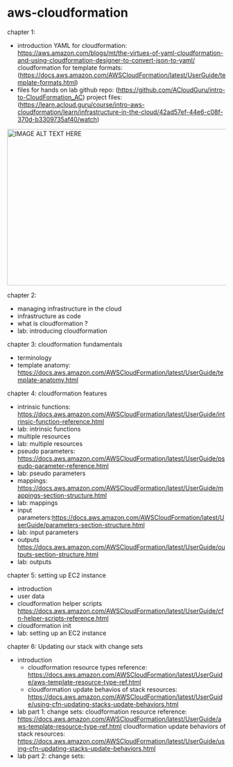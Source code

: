 # aws-cloudformation


chapter 1: 
- introduction
    YAML for cloudformation:
    https://aws.amazon.com/blogs/mt/the-virtues-of-yaml-cloudformation-and-using-cloudformation-designer-to-convert-json-to-yaml/
    cloudformation for template formats: 
    (https://docs.aws.amazon.com/AWSCloudFormation/latest/UserGuide/template-formats.html)
- files for hands on lab
    github repo: (https://github.com/ACloudGuru/intro-to-CloudFormation_AC)
    project files: (https://learn.acloud.guru/course/intro-aws-cloudformation/learn/infrastructure-in-the-cloud/42ad57ef-44e6-c08f-370d-b3309735af40/watch)

<a href="http://www.youtube.com/watch?feature=player_embedded&v=EE1Z_9F98vU" target="_blank"><img src="http://img.youtube.com/vi/EE1Z_9F98vU/0.jpg" alt="IMAGE ALT TEXT HERE" width="530" height="360" /></a>


chapter 2: 
- managing infrastructure in the cloud
- infrastructure as code
- what is cloudformation ?
- lab: introducing cloudformation

chapter 3: cloudformation fundamentals
- terminology
- template anatomy: 
https://docs.aws.amazon.com/AWSCloudFormation/latest/UserGuide/template-anatomy.html

chapter 4: cloudformation features
- intrinsic functions: https://docs.aws.amazon.com/AWSCloudFormation/latest/UserGuide/intrinsic-function-reference.html
- lab: intrinsic functions
- multiple resources
- lab: multiple resources
- pseudo parameters: https://docs.aws.amazon.com/AWSCloudFormation/latest/UserGuide/pseudo-parameter-reference.html
- lab: pseudo parameters
- mappings: https://docs.aws.amazon.com/AWSCloudFormation/latest/UserGuide/mappings-section-structure.html 
- lab: mappings
- input parameters:https://docs.aws.amazon.com/AWSCloudFormation/latest/UserGuide/parameters-section-structure.html
- lab: input parameters
- outputs
    https://docs.aws.amazon.com/AWSCloudFormation/latest/UserGuide/outputs-section-structure.html
- lab: outputs

chapter 5: setting up EC2 instance
- introduction
- user data
- cloudformation helper scripts
    https://docs.aws.amazon.com/AWSCloudFormation/latest/UserGuide/cfn-helper-scripts-reference.html
- cloudformation init
- lab: setting up an EC2 instance

chapter 6: Updating our stack with change sets
- introduction
  - cloudformation resource types reference: https://docs.aws.amazon.com/AWSCloudFormation/latest/UserGuide/aws-template-resource-type-ref.html
  - cloudformation update behavios of stack resources: https://docs.aws.amazon.com/AWSCloudFormation/latest/UserGuide/using-cfn-updating-stacks-update-behaviors.html
- lab part 1: change sets: cloudformation resource reference: https://docs.aws.amazon.com/AWSCloudFormation/latest/UserGuide/aws-template-resource-type-ref.html
  cloudformation update behaviors of stack resources: https://docs.aws.amazon.com/AWSCloudFormation/latest/UserGuide/using-cfn-updating-stacks-update-behaviors.html
- lab part 2: change sets: 